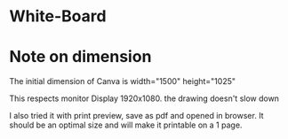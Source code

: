 # White-Board



# Note on dimension
The initial dimension of Canva is width="1500" height="1025"

This respects monitor Display 1920x1080.
the drawing doesn't slow down

I also tried it with print preview, save as pdf and opened in browser.
It should be an optimal size and will make it printable on a 1 page.
